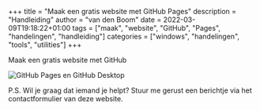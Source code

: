 +++
title = "Maak een gratis website met GitHub Pages"
description = "Handleiding"
author = "van den Boom"
date = 2022-03-09T19:18:22+01:00
tags = ["maak", "website", "GitHub", "Pages", "handelingen", "handleiding"]
categories = ["windows", "handelingen", "tools", "utilities"]
+++


Maak een gratis website met GitHub</br>

<img src="https://vandenboom.netlify.app/images/GitHub-Pages.png" alt="GitHub Pages en GitHub Desktop" /></br>

P.S. Wil je graag dat iemand je helpt? Stuur me gerust een berichtje via het contactformulier van deze website.</br>
